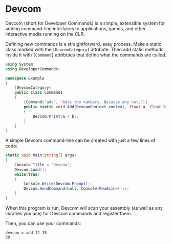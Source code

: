Devcom
======

Devcom (short for Developer Commands) is a simple, extensible system for adding command-line interfaces to applications, games, and other interactive media running on the CLR.

Defining new commands is a straightforward, easy process. Make a static class marked with the `[DevcomCategory]` attribute. Then add static methods inside it with `[Command]` attributes that define what the commands are called.

```cs
using System;
using DeveloperCommands;

namespace Example
{
    [DevcomCategory]
    public class Commands
    {
        [Command("add", "Adds two numbers. Because why not.")]
        public static void Add(DevcomContext context, float a, float b)
        {
            Devcom.Print(a + b);
        }
    }
}
```

A simple Devcom command-line can be created with just a few lines of code:

```cs
static void Main(string[] args)
{
    Console.Title = "Devcom";
    Devcom.Load();
    while(true)
    {
        Console.Write(Devcom.Prompt);
        Devcom.SendCommand(null, Console.ReadLine(););
    }
}
```

When this program is run, Devcom will scan your assembly (as well as any libraries you use) for Devcom commands and register them.

Then, you can use your commands:
```
devcom > add 12 18
30
```
